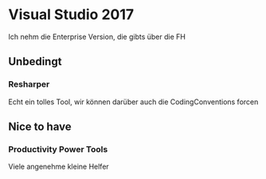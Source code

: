 # Visual Studio 2017
Ich nehm die Enterprise Version, die gibts über die FH

## Unbedingt
### Resharper 
Echt ein tolles Tool, wir können darüber auch die CodingConventions forcen

## Nice to have
### Productivity Power Tools
Viele angenehme kleine Helfer